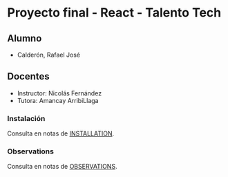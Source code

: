 # Proyecto final - React - Talento Tech

## Alumno
* Calderón, Rafael José

## Docentes
* Instructor: Nicolás Fernández
* Tutora: Amancay ArribiLlaga

### Instalación
Consulta en notas de [INSTALLATION](INSTALLATION.md).

### Observations
Consulta en notas de [OBSERVATIONS](OBSERVATIONS.md).

